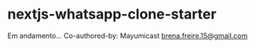 # nextjs-whatsapp-clone-starter
Em andamento...
Co-authored-by: Mayumicast <brena.freire.15@gmail.com>
